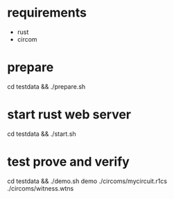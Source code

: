 # requirements

- rust
- circom

# prepare

cd testdata && ./prepare.sh

# start rust web server

cd testdata && ./start.sh

# test prove and verify

cd testdata && ./demo.sh demo ./circoms/mycircuit.r1cs ./circoms/witness.wtns